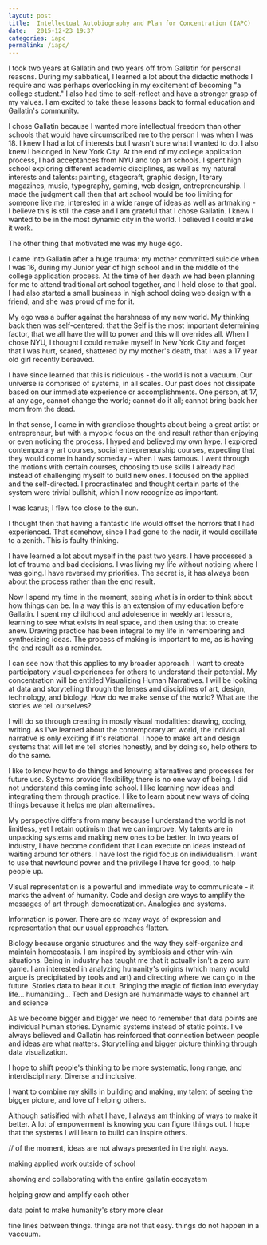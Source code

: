 ```yaml
---
layout: post
title:  Intellectual Autobiography and Plan for Concentration (IAPC)
date:   2015-12-23 19:37
categories: iapc
permalink: /iapc/
---
```


I took two years at Gallatin and two years off from Gallatin for personal reasons. During my sabbatical, I learned a lot about the didactic methods I require and was perhaps overlooking in my excitement of becoming "a college student." I also had time to self-reflect and have a stronger grasp of my values. I am excited to take these lessons back to formal education and Gallatin's community.

I chose Gallatin because I wanted more intellectual freedom than other schools that would have circumscribed me to the person I was when I was 18. I knew I had a lot of interests but I wasn't sure what I wanted to do. I also knew I belonged in New York City. At the end of my college application process, I had acceptances from NYU and top art schools. I spent high school exploring different academic disciplines, as well as my natural interests and talents: painting, stagecraft, graphic design, literary magazines, music, typography, gaming, web design, entrepreneurship. I made the judgment call then that art school would be too limiting for someone like me, interested in a wide range of ideas as well as artmaking - I believe this is still the case and I am grateful that I chose Gallatin. I knew I wanted to be in the most dynamic city in the world. I believed I could make it work.

The other thing that motivated me was my huge ego.

I came into Gallatin after a huge trauma: my mother committed suicide when I was 16, during my Junior year of high school and in the middle of the college application process. At the time of her death we had been planning for me to attend traditional art school together, and I held close to that goal. I had also started a small business in high school doing web design with a friend, and she was proud of me for it.

My ego was a buffer against the harshness of my new world. My thinking back then was self-centered: that the Self is the most important determining factor, that we all have the will to power and this will overrides all. When I chose NYU, I thought I could remake myself in New York City and forget that I was hurt, scared, shattered by my mother's death, that I was a 17 year old girl recently bereaved.

I have since learned that this is ridiculous - the world is not a vacuum. Our universe is comprised of systems, in all scales. Our past does not dissipate based on our immediate experience or accomplishments. One person, at 17, at any age, cannot change the world; cannot do it all; cannot bring back her mom from the dead.

In that sense, I came in with grandiose thoughts about being a great artist or entrepreneur, but with a myopic focus on the end result rather than enjoying or even noticing the process. I hyped and believed my own hype. I explored contemporary art courses, social entrepreneurship courses, expecting that they would come in handy someday - when I was famous. I went through the motions with certain courses, choosing to use skills I already had instead of challenging myself to build new ones. I focused on the applied and the self-directed. I procrastinated and thought certain parts of the system were trivial bullshit, which I now recognize as important.

I was Icarus; I flew too close to the sun.

I thought then that having a fantastic life would offset the horrors that I had experienced. That somehow, since I had gone to the nadir, it would oscillate to a zenith. This is faulty thinking.

I have learned a lot about myself in the past two years. I have processed a lot of trauma and bad decisions. I was living my life without noticing where I was going.I have reversed my priorities. The secret is, it has always been about the process rather than the end result.

Now I spend my time in the moment, seeing what is in order to think about how things can be. In a way this is an extension of my education before Gallatin. I spent my childhood and adolesence in weekly art lessons, learning to see what exists in real space, and then using that to create anew. Drawing practice has been integral to my life in remembering and synthesizing ideas. The process of making is important to me, as is having the end result as a reminder.

I can see now that this applies to my broader approach. I want to create participatory visual experiences for others to understand their potential. My concentration will be entitled Visualizing Human Narratives. I will be looking at data and storytelling through the lenses and disciplines of art, design, technology, and biology. How do we make sense of the world? What are the stories we tell ourselves?

I will do so through creating in mostly visual modalities: drawing, coding, writing. As I've learned about the contemporary art world, the individual narrative is only exciting if it's relational. I hope to make art and design systems that will let me tell stories honestly, and by doing so, help others to do the same. 





I like to know how to do things and knowing alternatives and processes for future use. Systems provide flexibility; there is no one way of being. I did not understand this coming into school. I like learning new ideas and integrating them through practice. I like to learn about new ways of doing things because it helps me plan alternatives. 



My perspective differs from many because I understand the world is not limitless, yet I retain optimism that we can improve. My talents are in unpacking systems and making new ones to be better. In two years of industry, I have become confident that I can execute on ideas instead of waiting around for others. I have lost the rigid focus on individualism. I want to use that newfound power and the privilege I have for good, to help people up.




Visual representation is a powerful and immediate way to communicate - it marks the advent of humanity. Code and design are ways to amplify the messages of art through democratization. Analogies and systems.

Information is power. There are so many ways of expression and representation that our usual approaches flatten.

Biology because organic structures and the way they self-organize and maintain homeostasis. I am inspired by symbiosis and other win-win situations. Being in industry has taught me that it actually isn't a zero sum game. I am interested in analyzing humanity's origins (which many would argue is precipitated by tools and art) and directing where we can go in the future. Stories data to bear it out. Bringing the magic of fiction into everyday life... humanizing... Tech and Design are humanmade ways to channel art and science

As we become bigger and bigger we need to remember that data points are individual human stories. Dynamic systems instead of static points. I've always believed and Gallatin has reinforced that connection between people and ideas are what matters. Storytelling and bigger picture thinking through data visualization.

I hope to shift people's thinking to be more systematic, long range, and interdisciplinary. Diverse and inclusive.



I want to combine my skills in building and making, my talent of seeing the bigger picture, and love of helping others.

Although satisified with what I have, I always am thinking of ways to make it better. A lot of empowerment is knowing you can figure things out. I hope that the systems I will learn to build can inspire others.




// of the moment, ideas are not always presented in the right ways.

making applied work outside of school

showing and collaborating with the entire gallatin ecosystem

helping grow and amplify each other

data point to make humanity's story more clear

fine lines between things. things are not that easy. things do not happen in a vaccuum.